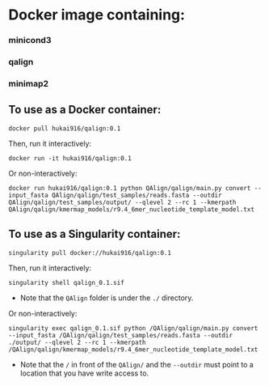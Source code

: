 # Docker image containing:
### minicond3
### qalign
### minimap2

## To use as a Docker container:
```
docker pull hukai916/qalign:0.1
```
Then, run it interactively:
```
docker run -it hukai916/qalign:0.1
```

Or non-interactively:
```
docker run hukai916/qalign:0.1 python QAlign/qalign/main.py convert --input_fasta QAlign/qalign/test_samples/reads.fasta --outdir QAlign/qalign/test_samples/output/ --qlevel 2 --rc 1 --kmerpath QAlign/qalign/kmermap_models/r9.4_6mer_nucleotide_template_model.txt
```

## To use as a Singularity container:
```
singularity pull docker://hukai916/qalign:0.1
```
Then, run it interactively:
```
singularity shell qalign_0.1.sif
```
- Note that the `QAlign` folder is under the `./` directory.

Or non-interactively:
```
singularity exec qalign_0.1.sif python /QAlign/qalign/main.py convert --input_fasta /QAlign/qalign/test_samples/reads.fasta --outdir ./output/ --qlevel 2 --rc 1 --kmerpath /QAlign/qalign/kmermap_models/r9.4_6mer_nucleotide_template_model.txt
```
- Note that the `/` in front of the `QAlign/` and the `--outdir` must point to a location that you have write access to.